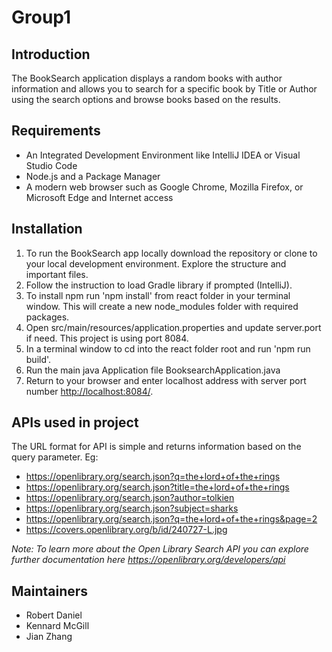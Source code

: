 # Group1

## Introduction

The BookSearch application displays a random books with author information and allows you to search for a specific book by Title or Author using the search options and browse books based on the results.

## Requirements

* An Integrated Development Environment like IntelliJ IDEA or Visual Studio Code
* Node.js and a Package Manager
* A modern web browser such as Google Chrome, Mozilla Firefox, or Microsoft Edge and Internet access

## Installation

1. To run the BookSearch app locally download the repository or clone to your local development environment. Explore the structure and important files.
2. Follow the instruction to load Gradle library if prompted (IntelliJ).
3. To install npm run 'npm install' from react folder in your terminal window. This will create a new node_modules folder with required packages.
4. Open src/main/resources/application.properties and update server.port if need. This project is using port 8084.
5. In a terminal window to cd into the react folder root and run 'npm run build'.
6. Run the main java Application file BooksearchApplication.java
7. Return to your browser and enter localhost address with server port number <http://localhost:8084/>.

## APIs used in project

The URL format for API is simple and returns information based on the query parameter. Eg:

* <https://openlibrary.org/search.json?q=the+lord+of+the+rings>
* <https://openlibrary.org/search.json?title=the+lord+of+the+rings>
* <https://openlibrary.org/search.json?author=tolkien>
* <https://openlibrary.org/search.json?subject=sharks>
* <https://openlibrary.org/search.json?q=the+lord+of+the+rings&page=2>
* <https://covers.openlibrary.org/b/id/240727-L.jpg>

_Note: To learn more about the Open Library Search API you can explore further documentation here_
_<https://openlibrary.org/developers/api>_

## Maintainers

* Robert Daniel
* Kennard McGill
* Jian Zhang
